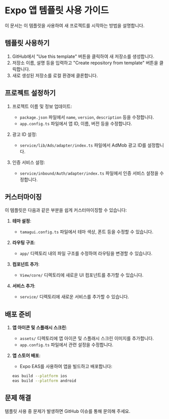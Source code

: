 # Expo 앱 템플릿 사용 가이드

이 문서는 이 템플릿을 사용하여 새 프로젝트를 시작하는 방법을 설명합니다.

## 템플릿 사용하기

1. GitHub에서 "Use this template" 버튼을 클릭하여 새 저장소를 생성합니다.
2. 저장소 이름, 설명 등을 입력하고 "Create repository from template" 버튼을 클릭합니다.
3. 새로 생성된 저장소를 로컬 환경에 클론합니다.

## 프로젝트 설정하기

1. 프로젝트 이름 및 정보 업데이트:

   - `package.json` 파일에서 `name`, `version`, `description` 등을 수정합니다.
   - `app.config.ts` 파일에서 앱 ID, 이름, 버전 등을 수정합니다.

2. 광고 ID 설정:

   - `service/lib/Ads/adapter/index.ts` 파일에서 AdMob 광고 ID를 설정합니다.

3. 인증 서비스 설정:
   - `service/inbound/Auth/adapter/index.ts` 파일에서 인증 서비스 설정을 수정합니다.

## 커스터마이징

이 템플릿은 다음과 같은 부분을 쉽게 커스터마이징할 수 있습니다:

1. **테마 설정**:

   - `tamagui.config.ts` 파일에서 테마 색상, 폰트 등을 수정할 수 있습니다.

2. **라우팅 구조**:

   - `app/` 디렉토리 내의 파일 구조를 수정하여 라우팅을 변경할 수 있습니다.

3. **컴포넌트 추가**:

   - `View/core/` 디렉토리에 새로운 UI 컴포넌트를 추가할 수 있습니다.

4. **서비스 추가**:
   - `service/` 디렉토리에 새로운 서비스를 추가할 수 있습니다.

## 배포 준비

1. **앱 아이콘 및 스플래시 스크린**:

   - `assets/` 디렉토리에 앱 아이콘 및 스플래시 스크린 이미지를 추가합니다.
   - `app.config.ts` 파일에서 관련 설정을 수정합니다.

2. **앱 스토어 배포**:
   - Expo EAS를 사용하여 앱을 빌드하고 배포합니다:
   ```bash
   eas build --platform ios
   eas build --platform android
   ```

## 문제 해결

템플릿 사용 중 문제가 발생하면 GitHub 이슈를 통해 문의해 주세요.
